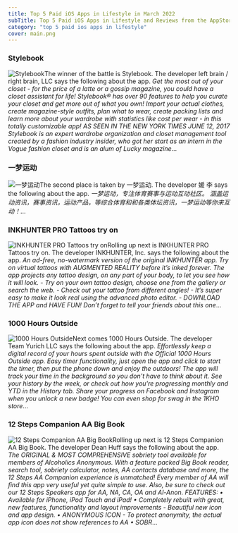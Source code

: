 ```yaml
---
title: Top 5 Paid iOS Apps in Lifestyle in March 2022
subTitle: Top 5 Paid iOS Apps in Lifestyle and Reviews from the AppStore in March 2022.
category: "top 5 paid ios apps in lifestyle"
cover: main.png
---
```


### Stylebook

![Stylebook](https://is5-ssl.mzstatic.com/image/thumb/Purple124/v4/e8/51/95/e851954f-9147-6740-7afb-69e5c6aef411/AppIcon-0-0-1x_U007emarketing-0-0-0-3-0-0-sRGB-0-0-0-GLES2_U002c0-512MB-85-220-0-0.png/100x100bb.png)The winner of the battle is Stylebook. The developer left brain / right brain, LLC says the following about the app. _Get the most out of your closet - for the price of a latte or a gossip magazine, you could have a closet assistant for life!  Stylebook® has over 90 features to help you curate your closet and get more out of what you own!  Import your actual clothes, create magazine-style outfits, plan what to wear, create packing lists and learn more about your wardrobe with statistics like cost per wear - in this totally customizable app!  AS SEEN IN THE NEW YORK TIMES JUNE 12, 2017  Stylebook is an expert wardrobe organization and closet management tool created by a fashion industry insider, who got her start as an intern in the Vogue fashion closet and is an alum of Lucky magazine_...

### 一梦运动

![一梦运动](https://is1-ssl.mzstatic.com/image/thumb/Purple115/v4/a9/f1/74/a9f174c7-2645-3a11-8e50-aa1da30f99f0/AppIcon-1x_U007emarketing-0-5-0-85-220.png/100x100bb.png)The second place is taken by 一梦运动. The developer 媛 李 says the following about the app. _一梦运动，专注体育赛事与运动互动社区。 涵盖运动资讯，赛事资讯，运动产品，等综合体育和和各类体坛资讯，一梦运动等你来互动！_...

### INKHUNTER PRO Tattoos try on

![INKHUNTER PRO Tattoos try on](https://is1-ssl.mzstatic.com/image/thumb/Purple113/v4/0b/a0/86/0ba086f0-9152-c2a7-3e7d-2d53c4b6dba4/AppIcon.pro-0-0-1x_U007emarketing-0-0-0-7-0-85-220.png/100x100bb.png)Rolling up next is INKHUNTER PRO Tattoos try on. The developer INKHUNTER, Inc. says the following about the app. _An ad-free, no-watermark version of the original INKHUNTER app.  Try on virtual tattoos with AUGMENTED REALITY before it’s inked forever. The app projects any tattoo design, on any part of your body, to let you see how it will look.  - Try on your own tattoo design, choose one from the gallery or search the web. - Check out your tattoo from different angles! - It’s super easy to make it look real using the advanced photo editor. - DOWNLOAD THE APP and HAVE FUN!  Don’t forget to tell your friends about this one_...

### 1000 Hours Outside

![1000 Hours Outside](https://is5-ssl.mzstatic.com/image/thumb/Purple116/v4/c2/7a/e2/c27ae2e8-67e5-cf2d-a102-5c635bb07cbb/AppIcon-0-0-1x_U007emarketing-0-0-0-7-0-0-sRGB-0-0-0-GLES2_U002c0-512MB-85-220-0-0.png/100x100bb.png)Next comes 1000 Hours Outside. The developer Team Yurich LLC says the following about the app. _Effortlessly keep a digital record of your hours spent outside with the Official 1000 Hours Outside app. Easy timer functionality, just open the app and click to start the timer, then put the phone down and enjoy the outdoors! The app will track your time in the background so you don't have to think about it. See your history by the week, or check out how you're progressing monthly and YTD in the History tab. Share your progress on Facebook and Instagram when you unlock a new badge! You can even shop for swag in the 1KHO store_...

### 12 Steps Companion AA Big Book

![12 Steps Companion AA Big Book](https://is2-ssl.mzstatic.com/image/thumb/Purple113/v4/b7/e8/2b/b7e82b78-46f6-a9d8-c9ca-4001079f065b/AppIcon-0-0-1x_U007emarketing-0-0-6-0-85-220.png/100x100bb.png)Rolling up next is 12 Steps Companion AA Big Book. The developer Dean Huff says the following about the app. _The ORIGINAL & MOST COMPREHENSIVE sobriety tool available for members of Alcoholics Anonymous.  With a feature packed Big Book reader, search tool, sobriety calculator, notes, AA contacts database and more, the 12 Steps AA Companion experience is unmatched! Every member of AA will find this app very useful yet quite simple to use.  Also, be sure to check out our 12 Steps Speakers app for AA, NA, CA, OA and Al-Anon.   FEATURES:  • Available for iPhone, iPod Touch and iPad!  • Completely rebuilt with great, new features, functionality and layout improvements - Beautiful new icon and app design.  • ANONYMOUS ICON - To protect anonymity, the actual app icon does not show references to AA  • SOBR_...

